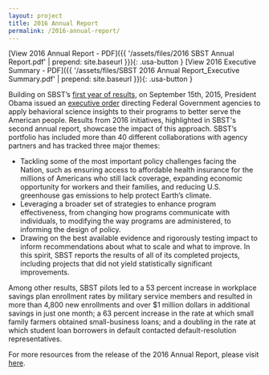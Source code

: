 ```yaml
---
layout: project
title: 2016 Annual Report
permalink: /2016-annual-report/
---
```


[View 2016 Annual Report - PDF]({{ '/assets/files/2016 SBST Annual Report.pdf' | prepend: site.baseurl }}){: .usa-button }
[View 2016 Executive Summary - PDF]({{ '/assets/files/SBST 2016 Annual Report_Executive Summary.pdf' | prepend: site.baseurl }}){: .usa-button }

Building on SBST’s [first year of results](https://www.whitehouse.gov/the-press-office/2015/09/15/fact-sheet-president-obama-signs-executive-order-white-house-announces), on September 15th, 2015, President Obama issued an [executive order](https://www.whitehouse.gov/the-press-office/2015/09/15/executive-order-using-behavioral-science-insights-better-serve-american) directing Federal Government agencies to apply behavioral science insights to their programs to better serve the American people. Results from 2016 initiatives, highlighted in SBST's second annual report, showcase the impact of this approach. SBST’s portfolio has included more than 40 different collaborations with agency partners and has tracked three major themes:

 - Tackling some of the most important policy challenges facing the Nation, such as ensuring access to affordable health insurance for the millions of Americans who still lack coverage, expanding economic opportunity for workers and their families, and reducing U.S. greenhouse gas emissions to help protect Earth’s climate.
 - Leveraging a broader set of strategies to enhance program effectiveness, from changing how programs communicate with individuals, to modifying the way programs are administered, to informing the design of policy.
 - Drawing on the best available evidence and rigorously testing impact to inform recommendations about what to scale and what to improve. In this spirit, SBST reports the results of all of its completed projects, including projects that did not yield statistically significant improvements.

Among other results, SBST pilots led to a 53 percent increase in workplace savings plan enrollment rates by military service members and resulted in more than 4,800 new enrollments and over $1 million dollars in additional savings in just one month; a 63 percent increase in the rate at which small family farmers obtained small-business loans; and a doubling in the rate at which student loan borrowers in default contacted default-resolution representatives.

For more resources from the release of the 2016 Annual Report, please visit  [here](https://sbst.gov/resources).

